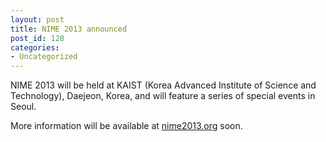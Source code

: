 ```yaml
---
layout: post
title: NIME 2013 announced
post_id: 128
categories: 
- Uncategorized
---
```


NIME 2013 will be held at KAIST (Korea Advanced Institute of Science and Technology), Daejeon, Korea, and will feature a series of special events in Seoul.

More information will be available at [nime2013.org](http://www.nime2013.org) soon.